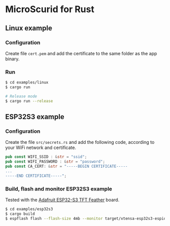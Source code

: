 # MicroScurid for Rust

## Linux example

### Configuration

Create file `cert.pem` and add the certificate to the same folder as the app binary.

### Run

```bash
$ cd examples/linux
$ cargo run

# Release mode
$ cargo run --release
```

## ESP32S3 example

### Configuration

Create the file `src/secrets.rs` and add the following code, according to your WiFi network and certificate.

```rust
pub const WIFI_SSID : &str = "ssid";
pub const WIFI_PASSWORD : &str = "password";
pub const CA_CERT: &str = "-----BEGIN CERTIFICATE-----
...
-----END CERTIFICATE-----";
```

### Build, flash and monitor ESP32S3 example

Tested with the [Adafruit ESP32-S3 TFT Feather](https://learn.adafruit.com/adafruit-esp32-s3-tft-feather/overview) board.

```bash
$ cd examples/esp32s3
$ cargo build
$ espflash flash --flash-size 4mb --monitor target/xtensa-esp32s3-espidf/debug/microscurid-rust-esp32s3
```